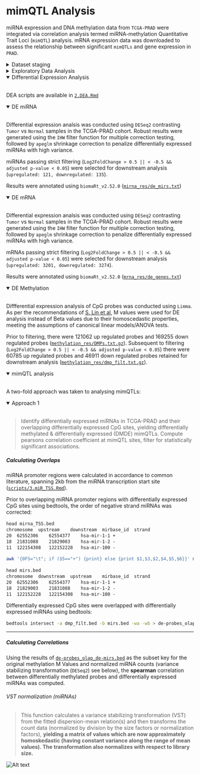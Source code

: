 # mimQTL Analysis

miRNA expression and DNA methylation data from `TCGA-PRAD` were integrated via correlation analysis termed miRNA-methylation Quantitative Trait Loci (`mimQTL`) analysis. mRNA expression data was downloaded to assess the relationship between significant `mimQTLs` and gene expression in `PRAD`.
<details>
<summary>Dataset staging</summary>
<br>

<details open>
<summary>miRNA expression</summary>
<br>

`TCGA-PRAD` miRNA counts were downloaded from the GDC portal:

```bash
gdc-client download -m mirna_meta/mirna_manifest -d mirna/
```

A brief explanation of the workflow used to generate the count matrix is given below:

###### [GDC miRNA workflow](https://github.com/bcgsc/mirna)

smRNA sequencing reads are mapped to the `GRCh38` build using `BWA-aln`. Next, the sequencing reads are annotated using `miRBase v21` and `UCSC` - sequencing reads are required to have at least a 3bp overlap with an annotated genomic region to be considered for annotation. It is important to note that due to the workflows reliance on `miRBase` annotations, it is not suitable for novel miRNA discovery. Customized perl scripts (`tcga.pl`) are used to generate the final expression files for GDC. 

Subsequent to the download of individual miRNA expression data, the data was merged into a single dataframe using customized functions in `R` ([`scripts/1.format_assays.Rmd`](scripts/1.format_assays.Rmd): # 1. miRNA Staging).

The `Metastatic` sample was removed, resulting in 52 `Normals` and 498 `Tumor` samples.
***
</details>

<details open>
<summary>DNA methylation</summary>
<br>

Raw DNA methylation data from `TCGA-PRAD` was downloaded from the GDC portal:

```bash
gdc-client download -m methylation_meta/methylation_manifest -d methylation/
```

A brief description of the generation of raw methylation data is given below:

###### [GDC Methylation workflow](https://github.com/zwdzwd/sesame)

`SeSAMe` offers correction to detection failures that occur in other DNA methylation array software commonly due to germline and somatic deletions by utilizing a novel way to calculate the significance of detected signals in methylation arrays. By correcting for these artifacts as well as other improvements to DNA methylation data processing, `SeSAMe` improves upon detection calling and quality control of processed DNA methylation data. `SeSAMe` output files include: two Masked Methylation Array IDAT files, one for each color channel, that contains channel data from a raw methylation array after masking potential genotyping information; and a subsequent Methylation Beta Value TXT file derived from the two Masked Methylation Array IDAT files, that displays the calculated methylation beta value for CpG sites.

The two Masked Methylation Array IDAT files were used in the analysis and processed using the `minfi` package in `R` ([`scripts/1.format_assays.Rmd`](scripts/1.format_assays.Rmd): # 3. Methylation staging)

Briefly, sample detection p-values were assessed as per recommended in the `minfi` tutorial:

> The method used by minfi to calculate detection p-values compares the total signal $(M+U)$ for each probe to the background signal level, which is estimated from the negative control probes. Very small p-values are indicative of a reliable signal whilst large p-values, for example >0.01, generally indicate a poor quality signal.

![Alt text](methylation_meta/pval_det.png?raw=true)

3 samples have p-values higher than 0.01 and are discarded from downstream analysis. 

As with the miRNA and mRNA assays, the `Metastatic` sample was removed, resulting in 50 `Normal` samples and 499 `Tumor` samples.

Quantile processing, removal of probes overlapping SNPs and [cross-reactive probes](methylation_meta/cross_reactive_probes.csv) was performed as per the minfi documentation.

***
</details>

<details open>
<summary>mRNA expression</summary>
<br>

`TCGA-PRAD` mRNA expression data was downloaded from the GDC portal [link to full workflow available here](https://www.biostars.org/p/9500223/).

```bash
gdc-client download -m rna_meta/mrna_manifest -d mrna/
```

###### [GDC mRNA workflow](https://github.com/akahles/icgc_rnaseq_align)

The mRNA Analysis pipeline begins with the Alignment Workflow, which is performed using a two-pass method with `STAR`. `STAR` aligns each read group separately and then merges the resulting alignments into one. As of release `v32`, which uses `STAR` to directly output `FPKM`, `RPKM`, and `TPM` values (`--quantMode TranscriptomeSAM GeneCounts`) `HTSeq` has been made redundant and is no longer used to generate gene level counts.

When staging the gene level counts, the `unstranded` column was selected to create the gene expression matrix for `TCGA-PRAD` ([`scripts/1.format_assays.Rmd`](scripts/1.format_assays.Rmd): # 2. mRNA staging).

Upon removal of the `Metastatic` sample, the number of samples was 50 `Normals` and 500 `Tumor` samples.

***
</details>
</details>

<details>
<summary> Exploratory Data Analysis</summary>
<br>

<details open>
<summary>miRNA EDA</summary>
<br>

Pearsons R2 correlation was computed between Principal Components 1:10 of variance stabilized miRNA expression data. Based on the results of the exploratory data analysis, the covariates 'age', 'ajcc tumor stage' and 'race' will not be included in the `DESeq2` generalized linear model.

![Alt text](mirna_meta/PCA_corr.png?raw=true "R2 correlation PC:Metadata")

![Alt text](mirna_meta/PCA_biplot.png?raw=true "PCA miRNA biplot")

</details>

<details open>
<summary>mRNA EDA</summary>
<br>

Pearsons R2 correlation was computed between Principal Components 1:10 of variance stabilized mRNA expression data. The covariate 'ajcc tumor stage' was correlated with PC3, however as PC3 only accounts for 5.36% variation in the dataset, this covariate was excluded from the analysis.

![Alt text](mrna_meta/PCA_corr.png?raw=true "R2 correlation PC:Metadata")

![Alt text](mrna_meta/PCA_biplot.png?raw=true "PCA mRNA biplot")

</details>

<details open>
<summary>DNA methylation EDA</summary>
<br>

MDS plot displaying the top 10,000 CpG sites in the TCGA-PRAD cohort given below.

![Alt text](methylation_meta/PCA_biplot.png?raw=true "MDS methyation biplot")

</details>
</details>

<details open>
<summary> Differential Expression Analysis</summary>
<br>

DEA scripts are available in [`2.DEA.Rmd`](scripts/DEA.Rmd)

<details open>
<summary>DE miRNA</summary>
<br>

Differential expression analsis was conducted using `DESeq2` contrasting `Tumor` vs `Normal` samples in the TCGA-PRAD cohort. Robust results were generated using the `IHW` filter function for multiple correction testing, followed by `apeglm` shrinkage correction to penalize differentially expressed miRNAs with high variance.

miRNAs passing strict filtering (`Log2FoldChange > 0.5 || < -0.5 && adjusted p-value < 0.05`) were selected for downstream analysis (`upregulated: 121, downregulated: 135`).

Results were annotated using `biomaRt_v2.52.0` ([`mirna_res/de_mirs.txt`](mirna_res/de_mirs.txt))
</details>

<details open>
<summary>DE mRNA</summary>
<br>

Differential expression analsis was conducted using `DESeq2` contrasting `Tumor` vs `Normal` samples in the TCGA-PRAD cohort. Robust results were generated using the `IHW` filter function for multiple correction testing, followed by `apeglm` shrinkage correction to penalize differentially expressed miRNAs with high variance.

mRNAs passing strict filtering (`Log2FoldChange > 0.5 || < -0.5 && adjusted p-value < 0.05`) were selected for downstream analysis (`upregulated: 3201, downregulated: 3274`).

Results were annotated using `biomaRt_v2.52.0` ([`mrna_res/de_genes.txt`](mrna_res/de_genes.txt))

</details>

<details open>
<summary>DE Methylation</summary>
<br>

Diffferential expression analysis of CpG probes was conducted using `Limma`. As per the recommendations of [S. Lin et al](https://bmcbioinformatics.biomedcentral.com/articles/10.1186/1471-2105-11-587), M values were used for DE analysis instead of Beta values due to their homoscedastic properties, meeting the assumptions of canonical linear models/ANOVA tests.

Prior to filtering, there were 121062 up regulated probes and 169255 down regulated probes ([`methylation_res/DMPs.txt.gz`](methylation_res/DMPs.txt)). Subsequent to filtering (`Log2FoldChange > 0.5 || < -0.5 && adjusted p-value < 0.05`) there were 60785 up regulated probes and 46911 down regulated probes retained for downstream analysis ([`methylation_res/dmp_filt.txt.gz`](methylation_res/dmp_filt.txt)).

</details>
</details>

<details open>
<summary>mimQTL analysis</summary>
<br>

A two-fold approach was taken to analysing mimQTLs:

<details open>
<summary>Approach 1</summary>
<br>

> Identify differentially expressed miRNAs in TCGA-PRAD and their overlapping differentially expressed CpG sites, yielding differentially methylated & differentially expressed (DMDE) mimQTLs. Compute pearsons correlation coefficient at mimQTL sites, filter for statistically significant associations.

##### Calculating Overlaps

miRNA promoter regions were calculated in accordance to common literature, spanning 2kb from the miRNA transcription start site ([`scripts/3.miR_TSS.Rmd`](scripts/3.miR_TSS.Rmd)).

Prior to overlapping miRNA promoter regions with differentially expressed CpG sites using bedtools, the order of negative strand miRNAs was corrected:

```console
head mirna_TSS.bed 
chromosome	upstream	downstream	mirbase_id	strand
20	62552306	62554377	hsa-mir-1-1	+
18	21831088	21829003	hsa-mir-1-2	-
11	122154308	122152228	hsa-mir-100	-
```

```bash
awk '{OFS="\t"; if ($5=="+") {print} else {print $1,$3,$2,$4,$5,$6}}' mirna_TSS.bed | sed 's/[[:space:]]*$//' > mirs.bed
```

```console
head mirs.bed
chromosome	downstream	upstream	mirbase_id	strand
20	62552306	62554377	hsa-mir-1-1	+
18	21829003	21831088	hsa-mir-1-2	-
11	122152228	122154308	hsa-mir-100	-
```

Differentially expressed CpG sites were overlapped with differentially expressed miRNAs using bedtools:

```bash
bedtools intersect -a dmp_filt.bed -b mirs.bed -wa -wb > de-probes_olap_de-mirs.bed
```

***

##### Calculating Correlations

Using the results of [`de-probes_olap_de-mirs.bed`](bedtools/de-probes_olap_de-mirs.bed) as the subset key for the original methylation M Values and normalized miRNA counts (variance stabilizing transformation (`DESeq2`) see below), the **spearman** correlation between differentially methylated probes and differentially expressed miRNAs was computed.

###### VST normalization (miRNAs)

> This function calculates a variance stabilizing transformation (VST) from the fitted dispersion-mean relation(s) and then transforms the count data (normalized by division by the size factors or normalization factors), **yielding a matrix of values which are now approximately homoskedastic (having constant variance along the range of mean values). The transformation also normalizes with respect to library size.** 

![Alt text](mimQTL/spearman_heatmap.png?raw=true "Spearman correlation heatmap")



</details>